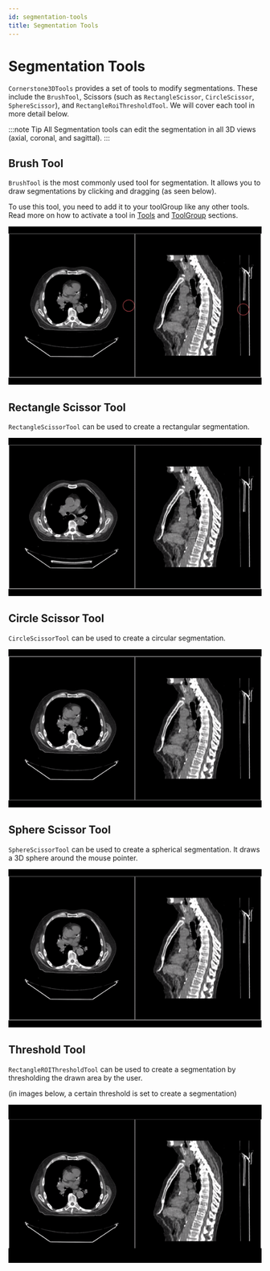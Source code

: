 ```yaml
---
id: segmentation-tools
title: Segmentation Tools
---
```


# Segmentation Tools

`Cornerstone3DTools` provides a set of tools to modify segmentations. These include
the `BrushTool`, Scissors (such as `RectangleScissor`, `CircleScissor`, `SphereScissor`),
and `RectangleRoiThresholdTool`. We will cover each tool in more detail below.

:::note Tip
All Segmentation tools can edit the segmentation in all 3D views (axial, coronal, and sagittal).
:::

## Brush Tool

`BrushTool` is the most commonly used tool for segmentation. It allows you to draw
segmentations by clicking and dragging (as seen below).

To use this tool, you need to add it to your toolGroup like any other tools. Read more
on how to activate a tool in [Tools](../tools.md#adding-tools) and [ToolGroup](../toolGroups.md#toolgroup-creation-and-tool-addition) sections.

![](../../../assets/brush-tool.gif)

## Rectangle Scissor Tool

`RectangleScissorTool` can be used to create a rectangular segmentation.

![](../../../assets/rectangle-scissor.gif)

## Circle Scissor Tool

`CircleScissorTool` can be used to create a circular segmentation.

![](../../../assets/circle-scissor.gif)

## Sphere Scissor Tool

`SphereScissorTool` can be used to create a spherical segmentation. It draws a 3D
sphere around the mouse pointer.

![](../../../assets/sphere-scissor.gif)

## Threshold Tool

`RectangleROIThresholdTool` can be used to create a segmentation by thresholding the drawn
area by the user.

(in images below, a certain threshold is set to create a segmentation)

![](../../../assets/threshold-segmentation-tool.gif)
